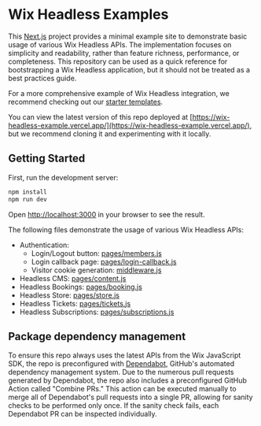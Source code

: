 # Wix Headless Examples

This [Next.js](https://nextjs.org/) project provides a minimal example site to demonstrate basic usage of various Wix Headless APIs. The implementation focuses on simplicity and readability, rather than feature richness, performance, or completeness. This repository can be used as a quick reference for bootstrapping a Wix Headless application, but it should not be treated as a best practices guide.

For a more comprehensive example of Wix Headless integration, we recommend checking out our [starter templates](https://www.wix.com/developers/headless/templates).

You can view the latest version of this repo deployed at [https://wix-headless-example.vercel.app/](https://wix-headless-example.vercel.app/), but we recommend cloning it and experimenting with it locally.

## Getting Started

First, run the development server:

```bash
npm install
npm run dev
```

Open [http://localhost:3000](http://localhost:3000) in your browser to see the result.

The following files demonstrate the usage of various Wix Headless APIs:

* Authentication: 
  * Login/Logout button: [pages/members.js](./pages/members.js)
  * Login callback page: [pages/login-callback.js](./pages/login-callback.js)
  * Visitor cookie generation: [middleware.js](./middleware.js)
* Headless CMS: [pages/content.js](./pages/content.js)
* Headless Bookings: [pages/booking.js](./pages/booking.js)
* Headless Store: [pages/store.js](./pages/store.js)
* Headless Tickets: [pages/tickets.js](./pages/tickets.js)
* Headless Subscriptions: [pages/subscriptions.js](./pages/subscriptions.js)

## Package dependency management

To ensure this repo always uses the latest APIs from the Wix JavaScript SDK, the repo is preconfigured with [Dependabot](https://docs.github.com/en/code-security/dependabot), GitHub's automated dependency management system. Due to the numerous pull requests generated by Dependabot, the repo also includes a preconfigured GitHub Action called "Combine PRs." This action can be executed manually to merge all of Dependabot's pull requests into a single PR, allowing for sanity checks to be performed only once. If the sanity check fails, each Dependabot PR can be inspected individually.
